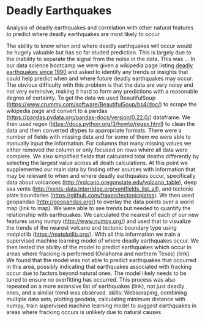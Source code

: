 # Deadly Earthquakes
Analysis of deadly earthquakes and correlation with other natural features to predict where deadly earthquakes are most likely to occur

The ability to know when and where deadly earthquakes will occur would be hugely valuable but has so far eluded prediction. This is largely due to the inability to separate the signal from the noise in the data. This was … In our data science bootcamp we were given a wikipedia page listing <a href="https://en.wikipedia.org/wiki/List_of_deadly_earthquakes_since_1900" target="blank">deadly earthquakes since 1990</a> and asked to identify any trends or insights that could help predict when and where future deadly earthquakes may occur. The obvious difficulty with this problem is that the data are very noisy and not very extensive, making it hard to form any predictions with a reasonable degree of certainty. 
	To get the data we used BeautifulSoup (https://www.crummy.com/software/BeautifulSoup/bs4/doc/) to scrape the wikipedia page and convert to a pandas (https://pandas.pydata.org/pandas-docs/version/0.22.0/) dataframe. We then used regex (https://docs.python.org/3/howto/regex.html) to clean the data and then converted dtypes to appropriate formats. There were a number of fields with missing data and for some of them we were able to manually input the information. For columns that many missing values we either removed the column or only focused on rows where all data were complete. We also simplified fields that calculated total deaths differently by selecting the largest value across all death calculations. 
	At this point we supplemented our main data by finding other sources with information that may be relevant to when and where deadly earthquakes occur, specifically data about volcanoes (http://volcano.oregonstate.edu/volcano_table), deep sea vents (http://vents-data.interridge.org/ventfields_list_all), and tectonic plate boundaries (https://github.com/fraxen/tectonicplates). We then used geopandas (http://geopandas.org/) to overlay the data points over a world map (link to map). We were able to see trends but needed to quantify the relationship with earthquakes.
	We calculated the nearest of each of our new features using numpy (http://www.numpy.org/) and used that to visualize the trends of the nearest volcano and tectonic boundary type using matplotlib (https://matplotlib.org/). 
	With all this information we train a supervised machine learning model of where deadly earthquakes occur. We then tested the ability of the model to predict earthquakes which occur in areas where fracking is performed (Oklahoma and northern Texas) (link). We found that the model was not able to predict earthquakes that occurred in this area, possibly indicating that earthquakes associated with fracking occur due to factors beyond natural ones. The model likely needs to be tuned to ensure no overfitting has occurred. This process was also repeated on a more extensive list of earthquakes (link), not just deadly ones, and a similar trend was observed.
	skills: Webscraping, combining multiple data sets, plotting geodata, calculating minimum distance with numpy, train supervised machine learning model to suggest earthquakes in areas where fracking occurs is unlikely due to natural causes
